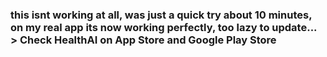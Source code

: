 ### this isnt working at all, was just a quick try about 10 minutes, on my real app its now working perfectly, too lazy to update... > Check HealthAI on App Store and Google Play Store
